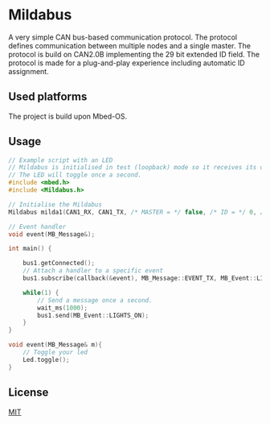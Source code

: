 # Mildabus
A very simple CAN bus-based communication protocol. The protocol defines communication between multiple nodes and a single master. The protocol is build on CAN2.0B implementing the 29 bit extended ID field.
The protocol is made for a plug-and-play experience including automatic ID assignment.

## Used platforms
The project is build upon Mbed-OS.

## Usage
```C++
// Example script with an LED
// Mildabus is initialised in test (loopback) mode so it receives its own messages.
// The LED will toggle once a second.
#include <mbed.h>
#include <Mildabus.h>

// Initialise the Mildabus
Mildabus milda1(CAN1_RX, CAN1_TX, /* MASTER = */ false, /* ID = */ 0, /* TEST_MODE = */ true);

// Event handler
void event(MB_Message&);

int main() {

    bus1.getConnected();
    // Attach a handler to a specific event
	bus1.subscribe(callback(&event), MB_Message::EVENT_TX, MB_Event::LIGHTS_ON);

	while(1) {
		// Send a message once a second.
		wait_ms(1000);
		bus1.send(MB_Event::LIGHTS_ON);
	}
}

void event(MB_Message& m){
    // Toggle your led
	Led.toggle();
} 

```

## License
[MIT](https://choosealicense.com/licenses/mit/)